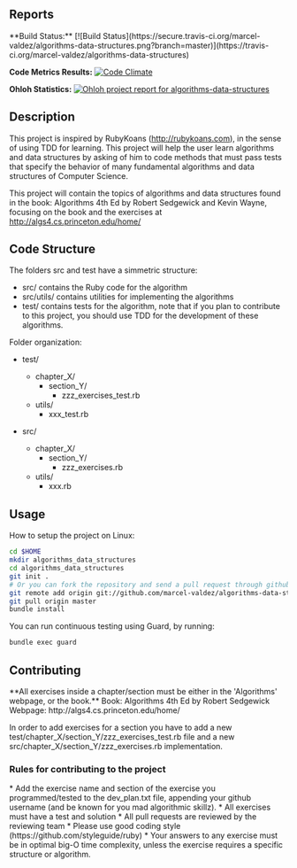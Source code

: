 <h2>Reports</h2>
**Build Status:**
[![Build Status](https://secure.travis-ci.org/marcel-valdez/algorithms-data-structures.png?branch=master)](https://travis-ci.org/marcel-valdez/algorithms-data-structures)  
  
**Code Metrics Results:** 
[![Code Climate](https://codeclimate.com/badge.png)](https://codeclimate.com/github/marcel-valdez/algorithms-data-structures)  
  
**Ohloh Statistics:**
<a href="https://www.ohloh.net/p/algorithms-data-structures?ref=sample" target="_top">
<img alt="Ohloh project report for algorithms-data-structures" border="0" src="https://www.ohloh.net/p/algorithms-data-structures/widgets/project_thin_badge.gif">
</a>
<h2>Description</h2>
  
This project is inspired by RubyKoans (http://rubykoans.com), in the sense of using TDD for learning.
This project will help the user learn algorithms and data structures by asking of him to code methods that
must pass tests that specify the behavior of many fundamental algorithms and data structures of Computer Science.

This project will contain the topics of algorithms and data structures found in the book:
Algorithms 4th Ed by Robert Sedgewick and Kevin Wayne, focusing on the book and the exercises at http://algs4.cs.princeton.edu/home/
  
<h2>Code Structure</h2>
  
The folders src and test have a simmetric structure:
* src/ contains the Ruby code for the algorithm
* src/utils/ contains utilities for implementing the algorithms
* test/ contains tests for the algorithm, note that if you plan to contribute to this project, you should use TDD for the development of these algorithms.

Folder organization:
* test/
    * chapter_X/
      * section_Y/
          * zzz_exercises_test.rb
    * utils/
      * xxx_test.rb
  
* src/
    * chapter_X/
        * section_Y/
          * zzz_exercises.rb
    * utils/
      * xxx.rb

<h2>Usage</h2>
  
How to setup the project on Linux:

````bash
cd $HOME
mkdir algorithms_data_structures
cd algorithms_data_structures
git init .
# Or you can fork the repository and send a pull request through github to contribute.
git remote add origin git://github.com/marcel-valdez/algorithms-data-structures.git
git pull origin master
bundle install
````

You can run continuous testing using Guard, by running:
```` bash
bundle exec guard
````
<h2>Contributing</h2>
**All exercises inside a chapter/section must be either in the 'Algorithms' webpage, or the book.**  
Book: Algorithms 4th Ed by Robert Sedgewick  
Webpage: http://algs4.cs.princeton.edu/home/

In order to add exercises for a section you have to add a new test/chapter_X/section_Y/zzz_exercises_test.rb file and a new src/chapter_X/section_Y/zzz_exercises.rb implementation.
  
<h3>Rules for contributing to the project</h3>
* Add the exercise name and section of the exercise you programmed/tested to the dev_plan.txt file, appending
  your github username (and be known for you mad algorithmic skillz).
* All exercises must have a test and solution
* All pull requests are reviewed by the reviewing team
* Please use good coding style (https://github.com/styleguide/ruby)
* Your answers to any exercise must be in optimal big-O time complexity, unless the exercise requires a specific structure or
algorithm.